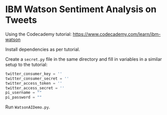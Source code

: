 # IBM Watson Sentiment Analysis on Tweets
Using the Codecademy tutorial: https://www.codecademy.com/learn/ibm-watson

Install dependencies as per tutorial.

Create a `secret.py` file in the same directory and fill in variables in a similar setup to the tutorial:

```python
twitter_consumer_key = ''
twitter_consumer_secret = ''
twitter_access_token = ''
twitter_access_secret = ''
pi_username = ""
pi_password = ""
```

Run `WatsonAIDemo.py`.
